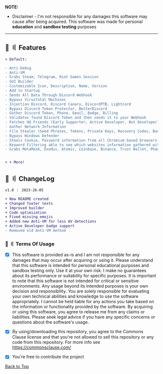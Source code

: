 

**NOTE:** 
- Disclaimer -
I'm not responsible for any damages this software may cause after being acquired. 
This software was made for personal **education** and **sandbox testing** purposes
---


## <a id="features"></a>💎 〢 Features
```diff
> Default:

- Anti-Debug
- Anti-VM
- Grabs Steam, Telegram, Riot Games Session
- GUI Builder
- Customizable Icon, Description, Name, Version
- Add to Startup
- Sends All Data Through Discord Webhook
- Bypass VirusTotal Machines
- Injection Discord, Discord Canary, DiscordPTB, Lightcord
- Bypass Discord Token Protector, BetterDiscord
- Gather Discord Token, Phone, Email, Badge, Billing
- Validates found Discord Token and then sends it to your Webhook
- Fetches HQ Friends (Early Supporter, Active Developer, Bot Developer)
- Gather Network Information
- File Stealer (Seed Phrases, Tokens, Private Keys, Recovery Codes, Backup Codes, 2FA)
- Bypass Windows Defender
- Steals Cookie, Password information from all Chromium based browsers(Chrome, Edge, OperaGX, Opera, Brave, Yandex and more)
- Keyword Filtering able to see which websites information gathered without download
- Grabs MetaMask, Exodus, Atomic, Coinbase, Binance, Trust Wallet, Phantom Wallet


> + More!
```




## <a id="changelog"></a>💭 〢 ChangeLog

```diff
v1.0 ⋮ 2023-26-05

+ New README created
+ Changed footer texts
+ Improved builder
+ Code optimization
+ Fixed missing emojis
+ Added new Anti-VM for less AV detections
+ Active Developer badge support
- Removed old Anti-VM method
```

### <a id="terms"></a>💼 〢 Terms Of Usage
- [x] This software is provided as-is and I am not responsible for any damages that may occur after acquiring or using it. Please understand that this software is intended for personal educational purposes and sandbox testing only. Use it at your own risk. I make no guarantees about its performance or suitability for specific purposes. It is important to note that this software is not intended for critical or sensitive environments. Any usage beyond its intended purposes is your own decision and responsibility. You are solely responsible for evaluating your own technical abilities and knowledge to use the software appropriately. I cannot be held liable for any actions you take based on the information or functionality provided by the software. By acquiring or using this software, you agree to release me from any claims or liabilities. Please seek legal advice if you have any specific concerns or questions about the software's usage.

- [x] By using/downloading this repository, you agree to the Commons Clause license and that you're not allowed to sell this repository or any code from this repository. For more info see https://commonsclause.com/

- [x] You're free to contribute the project


<a href=#top>Back to Top</a></p>
